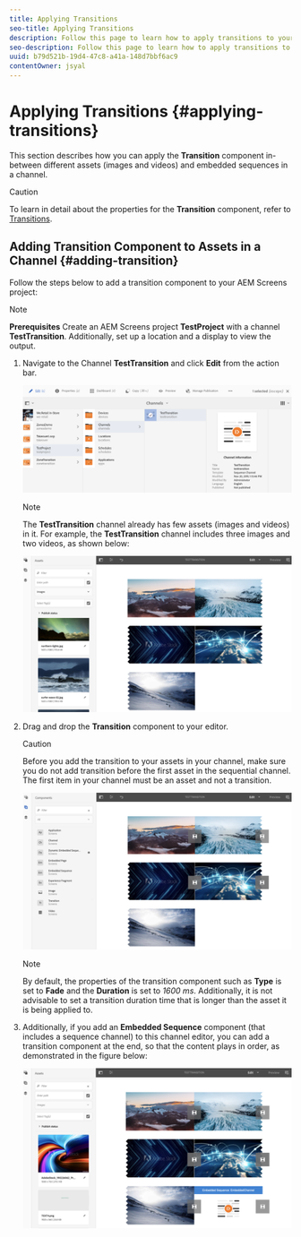 ```yaml
---
title: Applying Transitions
seo-title: Applying Transitions
description: Follow this page to learn how to apply transitions to your Screens projects.
seo-description: Follow this page to learn how to apply transitions to your Screens projects.
uuid: b79d521b-19d4-47c8-a41a-148d7bbf6ac9
contentOwner: jsyal
---
```


# Applying Transitions {#applying-transitions}

This section describes how you can apply the **Transition** component in-between different assets (images and videos) and embedded sequences in a channel.


>[!CAUTION]
>
>To learn in detail about the properties for the **Transition** component, refer to [Transitions](adding-components-to-a-channel.md#transition).

## Adding Transition Component to Assets in a Channel {#adding-transition}

Follow the steps below to add a transition component to your AEM Screens project:

>[!NOTE]
>
>**Prerequisites**
> Create an AEM Screens project **TestProject** 
with a channel **TestTransition**. Additionally, set up a location and a display to view the 
 output.

1. Navigate to the Channel **TestTransition** and click **Edit** from the action bar.

   ![image1](assets/transitions1.png)

   >[!NOTE]
   >
   >The **TestTransition** channel already has few assets (images and videos) in it. For example, the **TestTransition** channel includes three images and two videos, as shown below:
   
   ![image2](assets/transitions2.png)
   

1. Drag and drop the **Transition** component to your editor.
   >[!CAUTION]
   >
   >Before you add the transition to your assets in your channel, make sure you do not add transition before the first asset in the sequential channel. The first item in your channel must be an asset and not a transition.

   ![image3](assets/transitions3.png)

   > [!NOTE]
   >
   >By default, the properties of the transition component such as **Type** is set to **Fade** and the **Duration** is set to *1600 ms*.  Additionally,  it is not advisable to set a transition duration time that is longer than the asset it is being applied to.

1. Additionally, if you add an **Embedded Sequence** component (that includes a sequence channel) to this channel editor, you can add a transition component at the end, so that the content plays in order, as demonstrated in the figure below:

   ![image3](assets/transitions5.png)
 
